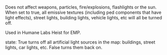 Does not affect weapons, particles, fire/explosions, flashlights or the sun.
When set to true, all emissive textures (including ped components that have light effects), street lights, building lights, vehicle lights, etc will all be turned off.

Used in Humane Labs Heist for EMP.

state: True turns off all artificial light sources in the map: buildings, street lights, car lights, etc. False turns them back on.